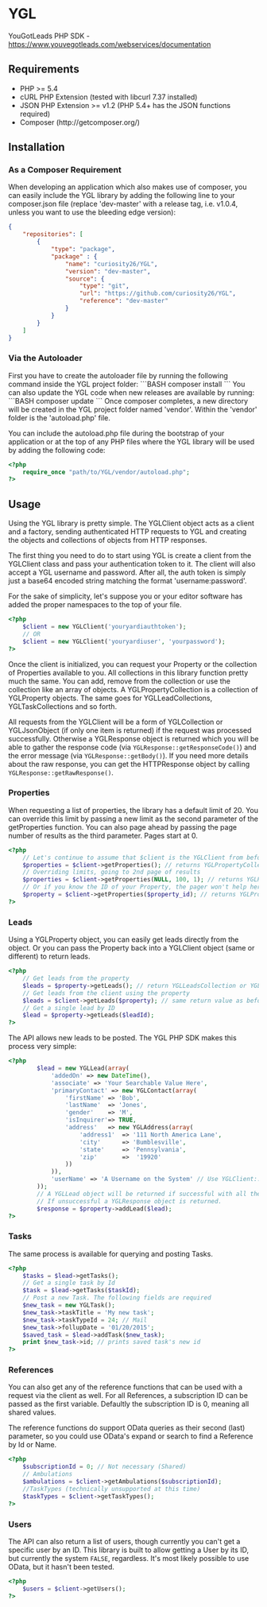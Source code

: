 YGL
===

YouGotLeads PHP SDK - https://www.youvegotleads.com/webservices/documentation

<h2>Requirements</h2>
<ul>
    <li>PHP >= 5.4</li>
    <li>cURL PHP Extension (tested with libcurl 7.37 installed)</li>
    <li>JSON PHP Extension >= v1.2 (PHP 5.4+ has the JSON functions required)</li>
    <li>Composer (http://getcomposer.org/)</li>
</ul>

<h2>Installation</h2>
<h3>As a Composer Requirement</h3>
When developing an application which also makes use of composer, you can easily include the YGL library by adding the
following line to your composer.json file (replace 'dev-master' with a release tag, i.e. v1.0.4, unless you want to 
use the bleeding edge version):

```JSON
{
    "repositories": [
        {
            "type": "package",
            "package" : {
                "name": "curiosity26/YGL",
                "version": "dev-master",
                "source": {
                    "type": "git",
                    "url": "https://github.com/curiosity26/YGL",
                    "reference": "dev-master"
                }
            }
        }
    ]
}
```
<h3>Via the Autoloader</h3>
First you have to create the autoloader file by running the following command inside the YGL project folder:
```BASH
composer install
```
You can also update the YGL code when new releases are available by running:
```BASH
composer update
```
Once composer completes, a new directory will be created in the YGL project folder named 'vendor'. Within the 'vendor'
folder is the 'autoload.php' file.

You can include the autoload.php file during the bootstrap of your application or at the top of any PHP files where the
YGL library will be used by adding the following code:
```PHP
<?php
    require_once "path/to/YGL/vendor/autoload.php";
?>
```

<h2>Usage</h2>
Using the YGL library is pretty simple. The YGLClient object acts as a client and a factory, sending authenticated HTTP
requests to YGL and creating the objects and collections of objects from HTTP responses.

The first thing you need to do to start using YGL is create a client from the YGLClient class and pass your authentication
token to it. The client will also accept a YGL username and password. After all, the auth token is simply just a 
base64 encoded string matching the format 'username:password'.

For the sake of simplicity, let's suppose you or your editor software has added the proper namespaces to the top of your
file.

```PHP
<?php
    $client = new YGLClient('youryardiauthtoken');
    // OR
    $client = new YGLClient('youryardiuser', 'yourpassword');
?>
```

Once the client is initialized, you can request your Property or the collection of Properties available to you. All
collections in this library function pretty much the same. You can add, remove from the collection or use the collection
like an array of objects. A YGLPropertyCollection is a collection of YGLProperty objects. The same goes for 
YGLLeadCollections, YGLTaskCollections and so forth.

All requests from the YGLClient will be a form of YGLCollection or YGLJsonObject (if only one item is returned) if the 
request was processed successfully. Otherwise a YGLResponse object is returned which you will be able to gather the 
response code (via <code>YGLResponse::getResponseCode()</code>) and the error message 
(via <code>YGLResponse::getBody()</code>). If you need more details about the raw response, you can get the 
HTTPResponse object by calling <code>YGLResponse::getRawResponse()</code>.

<h3>Properties</h3>
When requesting a list of properties, the library has a default limit of 20. You can override this limit by passing a 
new limit as the second parameter of the getProperties function. You can also page ahead by passing the page number of
results as the third parameter. Pages start at 0.

```PHP
<?php
    // Let's continue to assume that $client is the YGLClient from before
    $properties = $client->getProperties(); // returns YGLPropertyCollection unless only 1 is returned then YGLProperty
    // Overriding limits, going to 2nd page of results
    $properties = $client->getProperties(NULL, 100, 1); // returns YGLPropertyCollection unless only 1 is returned then YGLProperty
    // Or if you know the ID of your Property, the pager won't help here.
    $property = $client->getProperties($property_id); // returns YGLProperty
?>
```

<h3>Leads</h3>
Using a YGLProperty object, you can easily get leads directly from the object. Or you can pass the Property back into
a YGLClient object (same or different) to return leads.

```PHP
<?php
    // Get leads from the property
    $leads = $property->getLeads(); // return YGLLeadsCollection or YGLLead if only one item in the response
    // Get leads from the client using the property
    $leads = $client->getLeads($property); // same return value as before
    // Get a single lead by ID
    $lead = $property->getLeads($leadId);
?>
```

The API allows new leads to be posted. The YGL PHP SDK makes this process very simple:

```PHP
<?php
        $lead = new YGLLead(array(
            'addedOn' => new DateTime(),
            'associate' => 'Your Searchable Value Here',
            'primaryContact' => new YGLContact(array(
                'firstName' => 'Bob',
                'lastName'  => 'Jones',
                'gender'    => 'M',
                'isInquirer'=> TRUE,
                'address'   => new YGLAddress(array(
                    'address1'  => '111 North America Lane',
                    'city'      => 'Bumblesville',
                    'state'     => 'Pennsylvania',
                    'zip'       =>  '19920'
                ))
            )),
            'userName' => 'A Username on the System' // Use YGLClient::getUsers() for a list of available users
        ));
        // A YGLLead object will be returned if successful with all the proper values filled in
        // If unsuccessful a YGLResponse object is returned.
        $response = $property->addLead($lead); 
?>
```
<h3>Tasks</h3>
The same process is available for querying and posting Tasks. 

```PHP
<?php
    $tasks = $lead->getTasks();
    // Get a single task by Id
    $task = $lead->getTasks($taskId);
    // Post a new Task. The following fields are required
    $new_task = new YGLTask();
    $new_task->taskTitle = 'My new task';
    $new_task->taskTypeId = 24; // Mail
    $new_task->follupDate = '01/20/2015';
    $saved_task = $lead->addTask($new_task);
    print $new_task->id; // prints saved task's new id
?>
```

<h3>References</h3>
You can also get any of the reference functions that can be used with a request via the client as well. For all References,
a subscription ID can be passed as the first variable. Defaultly the subscription ID is 0, meaning all shared values.

The reference functions do support OData queries as their second (last) parameter, so you could use OData's expand or
search to find a Reference by Id or Name.

```PHP
<?php
    $subscriptionId = 0; // Not necessary (Shared)
    // Ambulations
    $ambulations = $client->getAmbulations($subscriptionId);
    //TaskTypes (technically unsupported at this time)
    $taskTypes = $client->getTaskTypes();
?>
```

<h3>Users</h3>
The API can also return a list of users, though currently you can't get a specific user by an ID. This library is built
to allow getting a User by its ID, but currently the system <code>FALSE</code>, regardless. It's most likely possible to
use OData, but it hasn't been tested.

```PHP
<?php
    $users = $client->getUsers();
?>
```